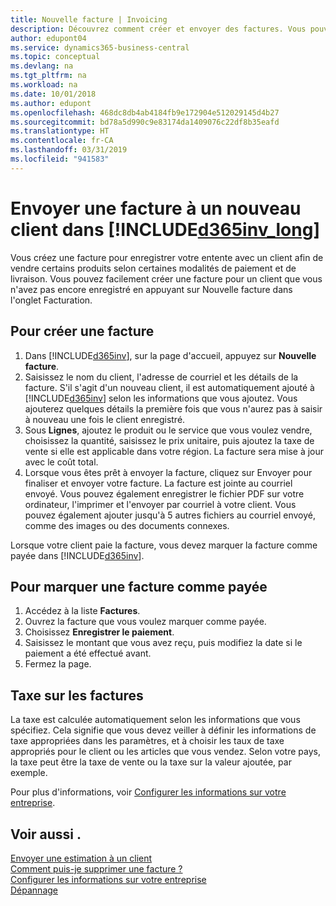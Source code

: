 ```yaml
---
title: Nouvelle facture | Invoicing
description: Découvrez comment créer et envoyer des factures. Vous pouvez ajouter le client et le produit ou service à la volée, ou choisir dans une liste.
author: edupont04
ms.service: dynamics365-business-central
ms.topic: conceptual
ms.devlang: na
ms.tgt_pltfrm: na
ms.workload: na
ms.date: 10/01/2018
ms.author: edupont
ms.openlocfilehash: 468dc8db4ab4184fb9e172904e512029145d4b27
ms.sourcegitcommit: bd78a5d990c9e83174da1409076c22df8b35eafd
ms.translationtype: HT
ms.contentlocale: fr-CA
ms.lasthandoff: 03/31/2019
ms.locfileid: "941583"
---
```

# <a name="send-an-invoice-to-a-new-customer-in-included365invlongincludesd365invlongmd"></a>Envoyer une facture à un nouveau client dans [!INCLUDE[d365inv_long](includes/d365inv_long.md)]
Vous créez une facture pour enregistrer votre entente avec un client afin de vendre certains produits selon certaines modalités de paiement et de livraison. Vous pouvez facilement créer une facture pour un client que vous n'avez pas encore enregistré en appuyant sur Nouvelle facture dans l'onglet Facturation.  

## <a name="to-create-a-new-invoice"></a>Pour créer une facture
1. Dans [!INCLUDE[d365inv](includes/d365inv.md)], sur la page d'accueil, appuyez sur **Nouvelle facture**.
2. Saisissez le nom du client, l'adresse de courriel et les détails de la facture. S'il s'agit d'un nouveau client, il est automatiquement ajouté à [!INCLUDE[d365inv](includes/d365inv.md)] selon les informations que vous ajoutez. Vous ajouterez quelques détails la première fois que vous n'aurez pas à saisir à nouveau une fois le client enregistré.  
3. Sous **Lignes**, ajoutez le produit ou le service que vous voulez vendre, choisissez la quantité, saisissez le prix unitaire, puis ajoutez la taxe de vente si elle est applicable dans votre région. La facture sera mise à jour avec le coût total.  
4. Lorsque vous êtes prêt à envoyer la facture, cliquez sur Envoyer pour finaliser et envoyer votre facture. La facture est jointe au courriel envoyé. Vous pouvez également enregistrer le fichier PDF sur votre ordinateur, l'imprimer et l'envoyer par courriel à votre client. Vous pouvez également ajouter jusqu'à 5 autres fichiers au courriel envoyé, comme des images ou des documents connexes.  

Lorsque votre client paie la facture, vous devez marquer la facture comme payée dans [!INCLUDE[d365inv](includes/d365inv.md)].

## <a name="to-mark-an-invoice-as-paid"></a>Pour marquer une facture comme payée

1. Accédez à la liste **Factures**.  
2. Ouvrez la facture que vous voulez marquer comme payée.  
3. Choisissez **Enregistrer le paiement**.  
4. Saisissez le montant que vous avez reçu, puis modifiez la date si le paiement a été effectué avant.  
5. Fermez la page.  

## <a name="tax-on-invoices"></a>Taxe sur les factures
La taxe est calculée automatiquement selon les informations que vous spécifiez. Cela signifie que vous devez veiller à définir les informations de taxe appropriées dans les paramètres, et à choisir les taux de taxe appropriés pour le client ou les articles que vous vendez. Selon votre pays, la taxe peut être la taxe de vente ou la taxe sur la valeur ajoutée, par exemple.

Pour plus d'informations, voir [Configurer les informations sur votre entreprise](set-up-business-profile.md).

## <a name="see-also"></a>Voir aussi .
[Envoyer une estimation à un client](send-estimate.md)  
[Comment puis-je supprimer une facture ?](about-troubleshooting.md#how-can-i-delete-an-invoice)  
[Configurer les informations sur votre entreprise](set-up-business-profile.md)  
[Dépannage](about-troubleshooting.md)  
